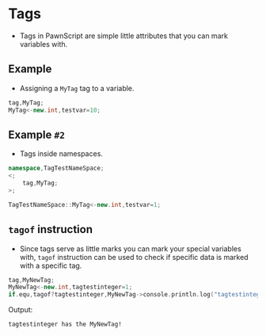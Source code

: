 # Tags

- Tags in PawnScript are simple little attributes that you can mark variables with.

## Example

- Assigning a `MyTag` tag to a variable.

```cpp
tag,MyTag;
MyTag<-new.int,testvar=10;
```

## Example `#2`

- Tags inside namespaces.

```cpp
namespace,TagTestNameSpace;
<;
	tag,MyTag;
>;

TagTestNameSpace::MyTag<-new.int,testvar=1;
```

## `tagof` instruction

- Since tags serve as little marks you can mark your special variables with, `tagof` instruction can be used to check if specific data is marked with a specific tag.

```cpp
tag,MyNewTag;
MyNewTag<-new.int,tagtestinteger=1;
if.equ,tagof?tagtestinteger,MyNewTag->console.println.log("tagtestinteger has the MyNewTag!");
```

Output:

```
tagtestinteger has the MyNewTag!
```